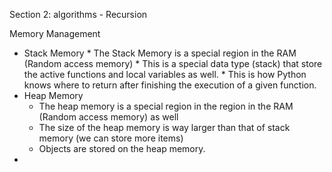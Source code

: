 Section 2:  algorithms - Recursion

Memory Management
  *  Stack Memory
    *  The Stack Memory is a special region in the RAM (Random access memory)
    *  This is a special data type (stack) that store the active functions and local variables as well.
    *  This is how Python knows where to return after finishing the execution of a given function. 
  * Heap Memory
    *  The heap memory is a special region in the region in the RAM (Random access memory) as well
    *  The size of the heap memory is way larger than that of stack memory (we can store more items)
    *  Objects are stored on the heap memory.   
  *  
